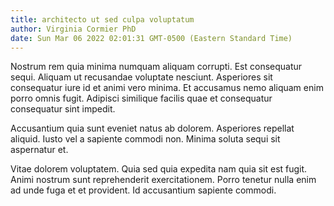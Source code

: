 ```yaml
---
title: architecto ut sed culpa voluptatum
author: Virginia Cormier PhD
date: Sun Mar 06 2022 02:01:31 GMT-0500 (Eastern Standard Time)
---
```

Nostrum rem quia minima numquam aliquam corrupti. Est consequatur sequi. Aliquam ut recusandae voluptate nesciunt. Asperiores sit consequatur iure id et animi vero minima. Et accusamus nemo aliquam enim porro omnis fugit. Adipisci similique facilis quae et consequatur consequatur sint impedit.

 Accusantium quia sunt eveniet natus ab dolorem. Asperiores repellat aliquid. Iusto vel a sapiente commodi non. Minima soluta sequi sit aspernatur et.

 Vitae dolorem voluptatem. Quia sed quia expedita nam quia sit est fugit. Animi nostrum sunt reprehenderit exercitationem. Porro tenetur nulla enim ad unde fuga et et provident. Id accusantium sapiente commodi.